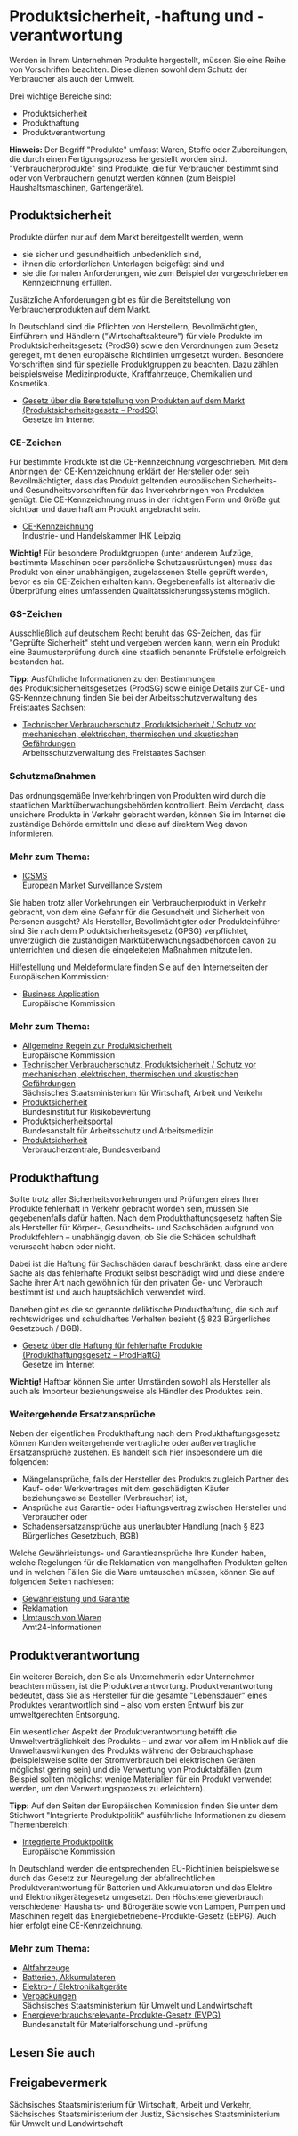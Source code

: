 # Produktsicherheit, -haftung und -verantwortung

Werden in Ihrem Unternehmen Produkte hergestellt, müssen Sie eine Reihe von Vorschriften beachten. Diese dienen sowohl dem Schutz der Verbraucher als auch der Umwelt.

Drei wichtige Bereiche sind:

* Produktsicherheit
* Produkthaftung
* Produktverantwortung

**Hinweis:** Der Begriff "Produkte" umfasst Waren, Stoffe oder Zubereitungen, die durch einen Fertigungsprozess hergestellt worden sind. "Verbraucherprodukte" sind Produkte, die für Verbraucher bestimmt sind oder von Verbrauchern genutzt werden können (zum Beispiel Haushaltsmaschinen, Gartengeräte).

Produktsicherheit
-----------------

Produkte dürfen nur auf dem Markt bereitgestellt werden, wenn 

* sie sicher und gesundheitlich unbedenklich sind,
* ihnen die erforderlichen Unterlagen beigefügt sind und
* sie die formalen Anforderungen, wie zum Beispiel der vorgeschriebenen Kennzeichnung erfüllen.

Zusätzliche Anforderungen gibt es für die Bereitstellung von Verbraucherprodukten auf dem Markt.

In Deutschland sind die Pflichten von Herstellern, Bevollmächtigten, Einführern und Händlern ("Wirtschaftsakteure") für viele Produkte im Produktsicherheitsgesetz (ProdSG) sowie den Verordnungen zum Gesetz geregelt, mit denen europäische Richtlinien umgesetzt wurden. Besondere Vorschriften sind für spezielle Produktgruppen zu beachten. Dazu zählen beispielsweise Medizinprodukte, Kraftfahrzeuge, Chemikalien und Kosmetika.

* [Gesetz über die Bereitstellung von Produkten auf dem Markt  
  (Produktsicherheitsgesetz – ProdSG)](https://www.gesetze-im-internet.de/prodsg_2021/index.html)  
   Gesetze im Internet

### CE-Zeichen

Für bestimmte Produkte ist die CE-Kennzeichnung vorgeschrieben. Mit dem Anbringen der CE-Kennzeichnung erklärt der Hersteller oder sein Bevollmächtigter, dass das Produkt geltenden europäischen Sicherheits- und Gesundheitsvorschriften für das Inverkehrbringen von Produkten genügt. Die CE-Kennzeichnung muss in der richtigen Form und Größe gut sichtbar und dauerhaft am Produkt angebracht sein.

* [CE-Kennzeichnung](https://www.leipzig.ihk.de/unternehmen/geschaeftsfelder/innovation-und-umwelt/innovation-forschung-entwicklung/normen-und-qualitaetsmanagement/ce-kennzeichnung/ "IHK Leipzig: Informationen zum CE-Kennzeichen")  
   Industrie- und Handelskammer IHK Leipzig

**Wichtig!** Für besondere Produktgruppen (unter anderem Aufzüge, bestimmte Maschinen oder persönliche Schutzausrüstungen) muss das Produkt von einer unabhängigen, zugelassenen Stelle geprüft werden, bevor es ein CE-Zeichen erhalten kann. Gegebenenfalls ist alternativ die Überprüfung eines umfassenden Qualitätssicherungssystems möglich.

### GS-Zeichen

Ausschließlich auf deutschem Recht beruht das GS-Zeichen, das für "Geprüfte Sicherheit" steht und vergeben werden kann, wenn ein Produkt eine Baumusterprüfung durch eine staatlich benannte Prüfstelle erfolgreich bestanden hat.

**Tipp:** Ausführliche Informationen zu den Bestimmungen des Produktsicherheitsgesetzes (ProdSG) sowie einige Details zur CE- und GS-Kennzeichnung finden Sie bei der Arbeitsschutzverwaltung des Freistaates Sachsen:

* [Technischer Verbraucherschutz, Produktsicherheit / Schutz vor mechanischen, elektrischen, thermischen und akustischen Gefährdungen](http://www.arbeitsschutz.sachsen.de/172.htm "Produktsicherheit, sachsen.de")  
   Arbeitsschutzverwaltung des Freistaates Sachsen

### Schutzmaßnahmen

Das ordnungsgemäße Inverkehrbringen von Produkten wird durch die staatlichen Marktüberwachungsbehörden kontrolliert. Beim Verdacht, dass unsichere Produkte in Verkehr gebracht werden, können Sie im Internet die zuständige Behörde ermitteln und diese auf direktem Weg davon informieren.

### Mehr zum Thema:

* [ICSMS](http://www.icsms.org/ "EK: Europäisches Marktüberwachungssystem")  
   European Market Surveillance System

Sie haben trotz aller Vorkehrungen ein Verbraucherprodukt in Verkehr gebracht, von dem eine Gefahr für die Gesundheit und Sicherheit von Personen ausgeht? Als Hersteller, Bevollmächtigter oder Produkteinführer sind Sie nach dem Produktsicherheitsgesetz (GPSG) verpflichtet, unverzüglich die zuständigen Marktüberwachungsadbehörden davon zu unterrichten und diesen die eingeleiteten Maßnahmen mitzuteilen.

Hilfestellung und Meldeformulare finden Sie auf den Internetseiten der Europäischen Kommission:

* [Business Application](http://ec.europa.eu/consumers/safety/rapex/guidelines_business_en.htm "Europäische Kommission, Infos zu \"RAPEX\"")  
   Europäische Kommission

### Mehr zum Thema:

* [Allgemeine Regeln zur Produktsicherheit](https://eur-lex.europa.eu/legal-content/DE/TXT/HTML/?uri=LEGISSUM:l21253&from=DE "Europäische Kommission: Regeln zur Produktsicherheit")  
   Europäische Kommission
* [Technischer Verbraucherschutz, Produktsicherheit / Schutz vor mechanischen, elektrischen, thermischen und akustischen Gefährdungen](http://www.arbeitsschutz.sachsen.de/172.htm "Produktsicherheit, sachsen.de")  
   Sächsisches Staatsministerium für Wirtschaft, Arbeit und Verkehr
* [Produktsicherheit](http://www.bfr.bund.de/de/produktsicherheit-3984.html "Produktsicherheit - Bundesamt für Riskikobewertung")  
   Bundesinstitut für Risikobewertung
* [Produktsicherheitsportal](https://www.baua.de/DE/Themen/Anwendungssichere-Chemikalien-und-Produkte/Produktsicherheit/_functions/BereichsPublikationssuche_Formular.html?nn=8701932 "Produktsicherheit, Bundesanstalt für Arbeitsschutz und Arbeitsmedizin")  
   Bundesanstalt für Arbeitsschutz und Arbeitsmedizin
* [Produktsicherheit](http://www.vzbv.de)  
   Verbraucherzentrale, Bundesverband

Produkthaftung
--------------

Sollte trotz aller Sicherheitsvorkehrungen und Prüfungen eines Ihrer Produkte fehlerhaft in Verkehr gebracht worden sein, müssen Sie gegebenenfalls dafür haften. Nach dem Produkthaftungsgesetz haften Sie als Hersteller für Körper-, Gesundheits- und Sachschäden aufgrund von Produktfehlern – unabhängig davon, ob Sie die Schäden schuldhaft verursacht haben oder nicht.

Dabei ist die Haftung für Sachschäden darauf beschränkt, dass eine andere Sache als das fehlerhafte Produkt selbst beschädigt wird und diese andere Sache ihrer Art nach gewöhnlich für den privaten Ge- und Verbrauch bestimmt ist und auch hauptsächlich verwendet wird.

Daneben gibt es die so genannte deliktische Produkthaftung, die sich auf rechtswidriges und schuldhaftes Verhalten bezieht (§ 823 Bürgerliches Gesetzbuch / BGB).

* [Gesetz über die Haftung für fehlerhafte Produkte  
  (Produkthaftungsgesetz – ProdHaftG)](http://www.gesetze-im-internet.de/prodhaftg/index.html)  
   Gesetze im Internet

**Wichtig!** Haftbar können Sie unter Umständen sowohl als Hersteller als auch als Importeur beziehungsweise als Händler des Produktes sein.

### Weitergehende Ersatzansprüche

Neben der eigentlichen Produkthaftung nach dem Produkthaftungsgesetz können Kunden weitergehende vertragliche oder außervertragliche Ersatzansprüche zustehen. Es handelt sich hier insbesondere um die folgenden:

* Mängelansprüche, falls der Hersteller des Produkts zugleich Partner des Kauf- oder Werkvertrages mit dem geschädigten Käufer beziehungsweise Besteller (Verbraucher) ist,
* Ansprüche aus Garantie- oder Haftungsvertrag zwischen Hersteller und Verbraucher oder
* Schadensersatzansprüche aus unerlaubter Handlung (nach § 823 Bürgerliches Gesetzbuch, BGB)

Welche Gewährleistungs- und Garantieansprüche Ihre Kunden haben, welche Regelungen für die Reklamation von mangelhaften Produkten gelten und in welchen Fällen Sie die Ware umtauschen müssen, können Sie auf folgenden Seiten nachlesen:

* [Gewährleistung und Garantie](https://amt24dev.sachsen.de/zufi/lebenslagen/5000940)
* [Reklamation](https://amt24dev.sachsen.de/zufi/lebenslagen/5000523)
* [Umtausch von Waren](https://amt24dev.sachsen.de/zufi/lebenslagen/5000078)  
   Amt24-Informationen

Produktverantwortung
--------------------

Ein weiterer Bereich, den Sie als Unternehmerin oder Unternehmer beachten müssen, ist die Produktverantwortung. Produktverantwortung bedeutet, dass Sie als Hersteller für die gesamte "Lebensdauer" eines Produktes verantwortlich sind – also vom ersten Entwurf bis zur umweltgerechten Entsorgung.

Ein wesentlicher Aspekt der Produktverantwortung betrifft die Umweltverträglichkeit des Produkts – und zwar vor allem im Hinblick auf die Umweltauswirkungen des Produkts während der Gebrauchsphase (beispielsweise sollte der Stromverbrauch bei elektrischen Geräten möglichst gering sein) und die Verwertung von Produktabfällen (zum Beispiel sollten möglichst wenige Materialien für ein Produkt verwendet werden, um den Verwertungsprozess zu erleichtern).

**Tipp:** Auf den Seiten der Europäischen Kommission finden Sie unter dem Stichwort "Integrierte Produktpolitik" ausführliche Informationen zu diesem Themenbereich:

* [Integrierte Produktpolitik](http://europa.eu/legislation_summaries/consumers/consumer_safety/l28011_de.htm "Europäische Kommission, Infos zur integrierten Produktpolitik")  
   Europäische Kommission

In Deutschland werden die entsprechenden EU-Richtlinien beispielsweise durch das Gesetz zur Neuregelung der abfallrechtlichen Produktverantwortung für Batterien und Akkumulatoren und das Elektro- und Elektronikgerätegesetz umgesetzt. Den Höchstenergieverbrauch verschiedener Haushalts- und Bürogeräte sowie von Lampen, Pumpen und Maschinen regelt das Energiebetriebene-Produkte-Gesetz (EBPG). Auch hier erfolgt eine CE-Kennzeichnung.

### Mehr zum Thema:

* [Altfahrzeuge](http://www.umwelt.sachsen.de/umwelt/wertstoffe/13768.htm)
* [Batterien, Akkumulatoren](http://www.umwelt.sachsen.de/umwelt/wertstoffe/13769.htm)
* [Elektro- / Elektronikaltgeräte](http://www.umwelt.sachsen.de/umwelt/wertstoffe/13767.htm)
* [Verpackungen](http://www.umwelt.sachsen.de/umwelt/wertstoffe/13766.htm)  
   Sächsisches Staatsministerium für Umwelt und Landwirtschaft
* [Energieverbrauchsrelevante-Produkte-Gesetz (EVPG)](https://netzwerke.bam.de/Netzwerke/Navigation/DE/Evpg/EVPG-Rechtsgrundlagen/evpg-rechtsgrundlagen.html "Energieverbrauchsrelevante-Produkte-Gesetz (EVPG) ")  
   Bundesanstalt für Materialforschung und -prüfung

## Lesen Sie auch

## Freigabevermerk

Sächsisches Staatsministerium für Wirtschaft, Arbeit und Verkehr, Sächsisches Staatsministerium der Justiz, Sächsisches Staatsministerium für Umwelt und Landwirtschaft
